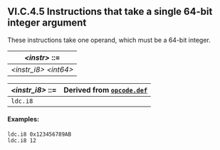 ## VI.C.4.5 Instructions that take a single 64-bit integer argument

These instructions take one operand, which must be a 64-bit integer.

 | _\<instr\>_ ::=
 | ----
 | _\<instr_i8\>_ _\<int64\>_

 | _\<instr_i8\>_ ::= | Derived from [`opcode.def`](vi.c.2-cil-opcode-descriptions.md#opcode-def)
 | ---- | ----
 | `ldc.i8`

#### Examples:

 ```ilasm
 ldc.i8 0x123456789AB
 ldc.i8 12
 ```
